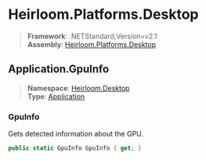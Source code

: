 # Heirloom.Platforms.Desktop

> **Framework**: .NETStandard,Version=v2.1  
> **Assembly**: [Heirloom.Platforms.Desktop][0]  

## Application.GpuInfo

> **Namespace**: [Heirloom.Desktop][0]  
> **Type**: [Application][1]  

### GpuInfo

Gets detected information about the GPU.

```cs
public static GpuInfo GpuInfo { get; }
```

[0]: ../../../Heirloom.Platforms.Desktop.md
[1]: ../Application.md
